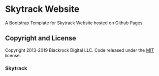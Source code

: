 # Skytrack Website 
 A Bootstrap Template for Skytrack Website hosted on Github Pages.
 
## Copyright and License

Copyright 2013-2019 Blackrock Digital LLC. Code released under the [MIT](https://github.com/BlackrockDigital/startbootstrap-agency/blob/gh-pages/LICENSE) license.
### Skytrack
